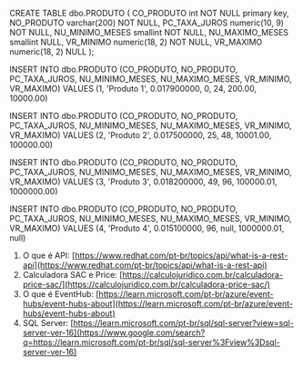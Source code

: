 CREATE TABLE dbo.PRODUTO (
  CO_PRODUTO int NOT NULL primary key,
  NO_PRODUTO varchar(200) NOT NULL,
  PC_TAXA_JUROS numeric(10, 9) NOT NULL,
  NU_MINIMO_MESES smallint NOT NULL,
  NU_MAXIMO_MESES smallint NULL,
  VR_MINIMO numeric(18, 2) NOT NULL,
  VR_MAXIMO numeric(18, 2) NULL
);

INSERT INTO dbo.PRODUTO (CO_PRODUTO, NO_PRODUTO, PC_TAXA_JUROS,
  NU_MINIMO_MESES, NU_MAXIMO_MESES, VR_MINIMO, VR_MAXIMO)
VALUES (1, 'Produto 1', 0.017900000, 0, 24, 200.00, 10000.00)

INSERT INTO dbo.PRODUTO (CO_PRODUTO, NO_PRODUTO, PC_TAXA_JUROS,
  NU_MINIMO_MESES, NU_MAXIMO_MESES, VR_MINIMO, VR_MAXIMO)
VALUES (2, 'Produto 2', 0.017500000, 25, 48, 10001.00, 100000.00)

INSERT INTO dbo.PRODUTO (CO_PRODUTO, NO_PRODUTO, PC_TAXA_JUROS,
  NU_MINIMO_MESES, NU_MAXIMO_MESES, VR_MINIMO, VR_MAXIMO)
VALUES (3, 'Produto 3', 0.018200000, 49, 96, 100000.01, 1000000.00)

INSERT INTO dbo.PRODUTO (CO_PRODUTO, NO_PRODUTO, PC_TAXA_JUROS,
  NU_MINIMO_MESES, NU_MAXIMO_MESES, VR_MINIMO, VR_MAXIMO)
VALUES (4, 'Produto 4', 0.015100000, 96, null, 1000000.01, null)



1.  O que é API: [https://www.redhat.com/pt-br/topics/api/what-is-a-rest-api](https://www.redhat.com/pt-br/topics/api/what-is-a-rest-api)
2.  Calculadora SAC e Price: [https://calculojuridico.com.br/calculadora-price-sac/](https://calculojuridico.com.br/calculadora-price-sac/)
3.  O que é EventHub: [https://learn.microsoft.com/pt-br/azure/event-hubs/event-hubs-about](https://learn.microsoft.com/pt-br/azure/event-hubs/event-hubs-about)
4.  SQL Server: [https://learn.microsoft.com/pt-br/sql/sql-server?view=sql-server-ver-16](https://www.google.com/search?q=https://learn.microsoft.com/pt-br/sql/sql-server%3Fview%3Dsql-server-ver-16)
